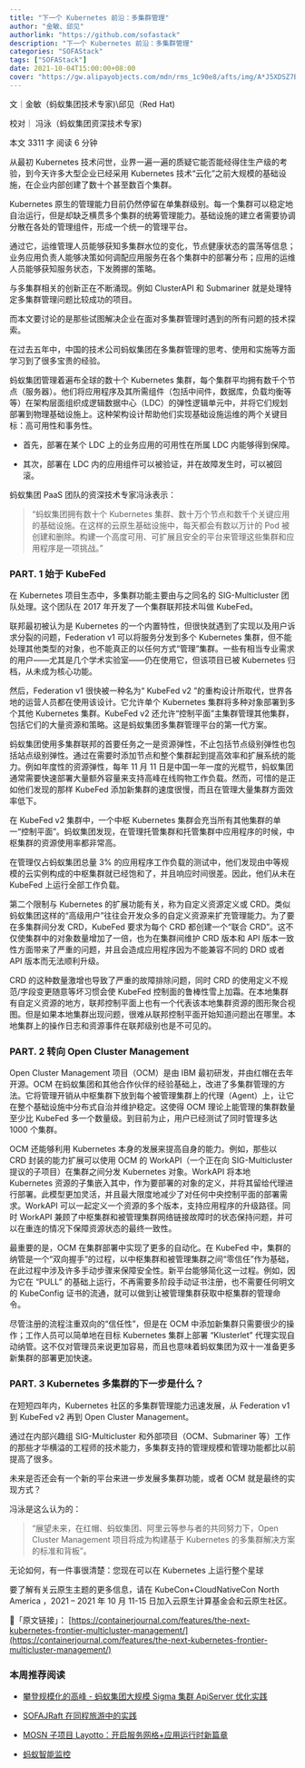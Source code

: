 ```yaml
---
title: "下一个 Kubernetes 前沿：多集群管理"
author: "金敏、邱见"
authorlink: "https://github.com/sofastack"
description: "下一个 Kubernetes 前沿：多集群管理"
categories: "SOFAStack"
tags: ["SOFAStack"]
date: 2021-10-04T15:00:00+08:00
cover: "https://gw.alipayobjects.com/mdn/rms_1c90e8/afts/img/A*J5XDSZ7Bmm0AAAAAAAAAAAAAARQnAQ"
---
```


文｜金敏（蚂蚁集团技术专家)\邱见（Red Hat)

校对｜  冯泳（蚂蚁集团资深技术专家)

本文 3311 字 阅读 6 分钟

从最初 Kubernetes 技术问世，业界一遍一遍的质疑它能否能经得住生产级的考验，到今天许多大型企业已经采用 Kubernetes 技术“云化”之前大规模的基础设施，在企业内部创建了数十个甚至数百个集群。

Kubernetes 原生的管理能力目前仍然停留在单集群级别。每一个集群可以稳定地自治运行，但是却缺乏横贯多个集群的统筹管理能力。基础设施的建立者需要协调分散在各处的管理组件，形成一个统一的管理平台。

通过它，运维管理人员能够获知多集群水位的变化，节点健康状态的震荡等信息；业务应用负责人能够决策如何调配应用服务在各个集群中的部署分布；应用的运维人员能够获知服务状态，下发腾挪的策略。

与多集群相关的创新正在不断涌现。例如 ClusterAPI 和 Submariner 就是处理特定多集群管理问题比较成功的项目。

而本文要讨论的是那些试图解决企业在面对多集群管理时遇到的所有问题的技术探索。

在过去五年中，中国的技术公司蚂蚁集团在多集群管理的思考、使用和实施等方面学习到了很多宝贵的经验。

蚂蚁集团管理着遍布全球的数十个 Kubernetes 集群，每个集群平均拥有数千个节点（服务器）。他们将应用程序及其所需组件（包括中间件，数据库，负载均衡等等）在架构层面组织成逻辑数据中心（LDC）的弹性逻辑单元中，并将它们规划部署到物理基础设施上。这种架构设计帮助他们实现基础设施运维的两个关键目标：高可用性和事务性。

- 首先，部署在某个 LDC 上的业务应用的可用性在所属 LDC 内能够得到保障。

- 其次，部署在 LDC 内的应用组件可以被验证，并在故障发生时，可以被回滚。

蚂蚁集团 PaaS 团队的资深技术专家冯泳表示：

> “蚂蚁集团拥有数十个 Kubernetes 集群、数十万个节点和数千个关键应用的基础设施。在这样的云原生基础设施中，每天都会有数以万计的 Pod 被创建和删除。构建一个高度可用、可扩展且安全的平台来管理这些集群和应用程序是一项挑战。”

### PART. 1 始于 KubeFed

在 Kubernetes 项目生态中，多集群功能主要由与之同名的 SIG-Multicluster 团队处理。这个团队在 2017 年开发了一个集群联邦技术叫做 KubeFed。

联邦最初被认为是 Kubernetes 的一个内置特性，但很快就遇到了实现以及用户诉求分裂的问题，Federation v1 可以将服务分发到多个 Kubernetes 集群，但不能处理其他类型的对象，也不能真正的以任何方式“管理”集群。一些有相当专业需求的用户——尤其是几个学术实验室——仍在使用它，但该项目已被 Kubernetes 归档，从未成为核心功能。

然后，Federation v1 很快被一种名为“ KubeFed v2 ”的重构设计所取代，世界各地的运营人员都在使用该设计。它允许单个 Kubernetes 集群将多种对象部署到多个其他 Kubernetes 集群。KubeFed v2 还允许“控制平面”主集群管理其他集群，包括它们的大量资源和策略。这是蚂蚁集团多集群管理平台的第一代方案。

蚂蚁集团使用多集群联邦的首要任务之一是资源弹性，不止包括节点级别弹性也包括站点级别弹性。通过在需要时添加节点和整个集群起到提高效率和扩展系统的能力。例如年度性的资源弹性，每年 11 月 11 日是中国一年一度的光棍节，蚂蚁集团通常需要快速部署大量额外容量来支持高峰在线购物工作负载。然而，可惜的是正如他们发现的那样 KubeFed 添加新集群的速度很慢，而且在管理大量集群方面效率低下。

在 KubeFed v2 集群中，一个中枢 Kubernetes 集群会充当所有其他集群的单一“控制平面”。蚂蚁集团发现，在管理托管集群和托管集群中应用程序的时候，中枢集群的资源使用率都非常高。

在管理仅占蚂蚁集团总量 3% 的应用程序工作负载的测试中，他们发现由中等规模的云实例构成的中枢集群就已经饱和了，并且响应时间很差。因此，他们从未在 KubeFed 上运行全部工作负载。

第二个限制与 Kubernetes 的扩展功能有关，称为自定义资源定义或 CRD。类似蚂蚁集团这样的“高级用户”往往会开发众多的自定义资源来扩充管理能力。为了要在多集群间分发 CRD，KubeFed 要求为每个 CRD 都创建一个“联合 CRD”。这不仅使集群中的对象数量增加了一倍，也为在集群间维护 CRD 版本和 API 版本一致性方面带来了严重的问题，并且会造成应用程序因为不能兼容不同的 DRD 或者 API 版本而无法顺利升级。

CRD 的这种数量激增也导致了严重的故障排除问题，同时 CRD 的使用定义不规范/字段变更随意等坏习惯会使 KubeFed 控制面的鲁棒性雪上加霜。在本地集群有自定义资源的地方，联邦控制平面上也有一个代表该本地集群资源的图形聚合视图。但是如果本地集群出现问题，很难从联邦控制平面开始知道问题出在哪里。本地集群上的操作日志和资源事件在联邦级别也是不可见的。

### PART. 2 转向 Open Cluster Management

Open Cluster Management 项目（OCM）是由 IBM 最初研发，并由红帽在去年开源。OCM 在蚂蚁集团和其他合作伙伴的经验基础上，改进了多集群管理的方法。它将管理开销从中枢集群下放到每个被管理集群上的代理（Agent）上，让它在整个基础设施中分布式自治并维护稳定。这使得 OCM 理论上能管理的集群数量至少比 KubeFed 多一个数量级。到目前为止，用户已经测试了同时管理多达 1000 个集群。

OCM 还能够利用 Kubernetes 本身的发展来提高自身的能力。例如，那些以 CRD 封装的能力扩展可以使用 OCM 的 WorkAPI（一个正在向 SIG-Multicluster 提议的子项目）在集群之间分发 Kubernetes 对象。WorkAPI 将本地 Kubernetes 资源的子集嵌入其中，作为要部署的对象的定义，并将其留给代理进行部署。此模型更加灵活，并且最大限度地减少了对任何中央控制平面的部署需求。WorkAPI 可以一起定义一个资源的多个版本，支持应用程序的升级路径。同时 WorkAPI 兼顾了中枢集群和被管理集群网络链接故障时的状态保持问题，并可以在重连的情况下保障资源状态的最终一致性。

最重要的是，OCM 在集群部署中实现了更多的自动化。在 KubeFed 中，集群的纳管是一个“双向握手”的过程，以中枢集群和被管理集群之间“零信任”作为基础，在此过程中涉及许多手动步骤来保障安全性。新平台能够简化这一过程。例如，因为它在 “PULL” 的基础上运行，不再需要多阶段手动证书注册，也不需要任何明文的 KubeConfig 证书的流通，就可以做到让被管理集群获取中枢集群的管理命令。

尽管注册的流程注重双向的“信任性”，但是在 OCM 中添加新集群只需要很少的操作；工作人员可以简单地在目标 Kubernetes 集群上部署 “Klusterlet” 代理实现自动纳管。这不仅对管理员来说更加容易，而且也意味着蚂蚁集团为双十一准备更多新集群的部署更加快速。

### PART. 3 Kubernetes 多集群的下一步是什么？

在短短四年内，Kubernetes 社区的多集群管理能力迅速发展，从 Federation v1 到 KubeFed v2 再到 Open Cluster Management。

通过在内部兴趣组 SIG-Multicluster 和外部项目（OCM、Submariner 等）工作的那些才华横溢的工程师的技术能力，多集群支持的管理规模和管理功能都比以前提高了很多。

未来是否还会有一个新的平台来进一步发展多集群功能，或者 OCM 就是最终的实现方式？

冯泳是这么认为的：

> “展望未来，在红帽、蚂蚁集团、阿里云等参与者的共同努力下，Open Cluster Management 项目将成为构建基于 Kubernetes 的多集群解决方案的标准和背板”。

无论如何，有一件事很清楚：您现在可以在 Kubernetes 上运行整个星球

要了解有关云原生主题的更多信息，请在 KubeCon+CloudNativeCon North America ，2021 – 2021 年 10 月 11-15 日加入云原生计算基金会和云原生社区。

🔗「原文链接」：
[https://containerjournal.com/features/the-next-kubernetes-frontier-multicluster-management/](https://containerjournal.com/features/the-next-kubernetes-frontier-multicluster-management/)

### 本周推荐阅读

- [攀登规模化的高峰 - 蚂蚁集团大规模 Sigma 集群 ApiServer 优化实践](https://mp.weixin.qq.com/s?__biz=MzUzMzU5Mjc1Nw==&mid=2247495579&idx=1&sn=67d0abc1c513ba4f815550d235b7a109&chksm=faa30041cdd489577c0e3469348ebad2ab2cc12cdfebca3a4f9e8dcd5ba828a76f500e8c0115&scene=21)

- [SOFAJRaft 在同程旅游中的实践](https://mp.weixin.qq.com/s?__biz=MzUzMzU5Mjc1Nw==&mid=2247495260&idx=1&sn=a56b0f82159e551dec4752b7290682cd&chksm=faa30186cdd488908a73792f9a1748cf74c127a792c5c484ff96a21826178e2aa35c279c41b3&token=1376607701&lang=zh_CN#rd)

- [MOSN 子项目 Layotto：开启服务网格+应用运行时新篇章](https://mp.weixin.qq.com/s?__biz=MzUzMzU5Mjc1Nw==&mid=2247488835&idx=1&sn=d645b9abc866048e679b56bfe3b72482&chksm=faa0fa99cdd7738ff1749ae75b1670f953c92b70dcf0358337977438fd74b632b21a7b17ece3&scene=21#wechat_redirect)

- [蚂蚁智能监控](https://mp.weixin.qq.com/s?__biz=MzUzMzU5Mjc1Nw==&mid=2247494372&idx=1&sn=bb10a77c657251ee29d5fcc19c058ce7&chksm=faa3053ecdd48c28c35e262d04659766d8c0b411f1d5605b2dd7981b4345e1d4bf47cc977130&scene=21)

